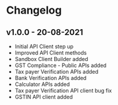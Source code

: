 # Changelog

## v1.0.0 - 20-08-2021
* Initial API Client step up
* Improved API Client methods
* Sandbox Client Builder added
* GST Compliance - Public APIs added
* Tax payer Verification  APIs added
* Bank Verification APIs added
* Calculator APIs added
* Tax payer Verification API client bug fix
* GSTIN API client added
